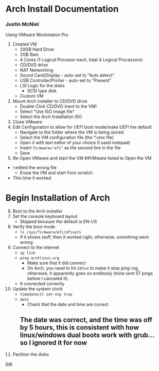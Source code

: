 # Arch Install Documentation
### Justin McNiel

Using VMware Workstation Pro

1. Created VM
    - 20GB Hard Drive
    - 2GB Ram
    - 4 Cores (1 Logical Procesor each, total 4 Logical Processors)
    - CD/DVD drive
    - NAT Networking
    - Sound Card/Display - auto-set to "Auto detect"
    - USB Controller/Printer - auto-set to "Present"
    - LSI Logic for the disks
        - SCSI type disk
    - Custom VM
2. Mount Arch installer to CD/DVD drive
    - Double Click CD/DVD (next to the VM)
    - Select "Use ISO image file"
    - Select the Arch Installation ISO
3. Close VMware
4. Edit Configuration to allow for UEFI boot mode/make UEFI the default
    - Navigate to the folder where the VM is being stored
    - Select the VM configuration file (the \*.vmx file)
    - Open it with text editor of your choice (I used notepad)
    - Insert `firmware="efi"` as the second line in the file
    - Save
5. Re-Open VMware and start the VM
##VMware failed to Open the VM
- I edited the wrong file
    - Erase the VM and start from scratch
- This time it worked
# Begin Installation of Arch
6. Boot to the Arch installer
7. Set the console keyboard layout
    - Skipped because the default is EN-US
8. Verify the boot mode
    - `ls /sys/firmware/efi/efivars`
    - if it shows stuff, then it worked right, otherwise, something went wrong
9. Connect to the internet
    - `ip link`
    - `ping archlinux.org`
        - Make sure that it did connect
        - On Arch, you need to hit ctrl+c to make it stop ping-ing, otherwise, it apparently goes on endlessly (mine sent 57 pings before I canceled it).
    - It connected correctly
10. Update the system clock
    - `timedatectl set-ntp true`
    - `date`
        - Check that the date and time are correct
        ## The date was correct, and the time was off by 5 hours, this is consistent with how linux/windows dual boots work with grub... so I ignored it for now
11. Partition the disks











[link](url)
